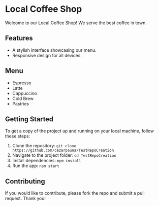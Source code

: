 # Local Coffee Shop

Welcome to our Local Coffee Shop! We serve the best coffee in town.

## Features
- A stylish interface showcasing our menu.
- Responsive design for all devices.

## Menu
- Espresso
- Latte
- Cappuccino
- Cold Brew
- Pastries

## Getting Started
To get a copy of the project up and running on your local machine, follow these steps:
1. Clone the repository: `git clone https://github.com/cezarpauna/TestRepoCreation`
2. Navigate to the project folder: `cd TestRepoCreation`
3. Install dependencies: `npm install`
4. Run the app: `npm start`

## Contributing
If you would like to contribute, please fork the repo and submit a pull request. Thank you!